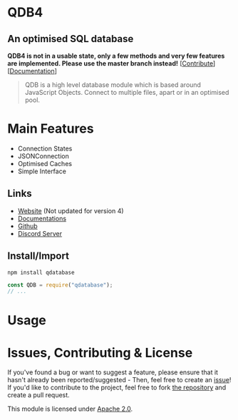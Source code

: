 
# QDB4
## An optimised SQL database

**QDB4 is not in a usable state, only a few methods and very few features are implemented. Please use the master branch instead!** [[Contribute](#issues-contributing--license)] [[Documentation](https://github.com/QSmally/QDB/blob/v4-testing/Documentation/Index.md)]

> QDB is a high level database module which is based around JavaScript Objects. Connect to multiple files, apart or in an optimised pool.


# Main Features
<!-- * [Connection States]()
* [JSONConnection]()
* [Optimised Caches]()
* [Simple Interface]() -->
* Connection States
* JSONConnection
* Optimised Caches
* Simple Interface

## Links
* [Website](https://qdb.qbot.eu/) (Not updated for version 4)
* [Documentations](https://github.com/QSmally/QDB/blob/v4-testing/Documentation/Index.mc)
* [Github](https://github.com/QSmally/QDB)
* [Discord Server](https://qdb.qbot.eu/discord)

## Install/Import
`npm install qdatabase`
```js
const QDB = require("qdatabase");
// ...
```


# Usage

# Issues, Contributing & License
If you've found a bug or want to suggest a feature, please ensure that it hasn't already been reported/suggested - Then, feel free to create an [issue](https://github.com/QSmally/QDB/issues)! If you'd like to contribute to the project, feel free to fork [the repository](https://github.com/QSmally/QDB) and create a pull request.

This module is licensed under [Apache 2.0](http://www.apache.org/licenses/LICENSE-2.0).
